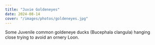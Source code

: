 ```yaml
---
title: "Juvie Goldeneyes"
date: 2024-08-14
cover: "/images/photos/goldeneyes.jpg"
---
```


Some Juvenile common goldeneye ducks (Bucephala clangula) hanging close trying to avoid an ornery Loon.

